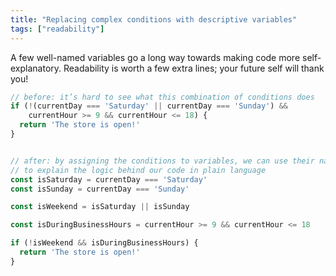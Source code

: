```yaml
---
title: "Replacing complex conditions with descriptive variables"
tags: ["readability"]
---
```

A few well-named variables go a long way towards making code more self-explanatory. Readability is worth a few extra lines; your future self will thank you!

```js
// before: it’s hard to see what this combination of conditions does
if (!(currentDay === 'Saturday' || currentDay === 'Sunday') &&
    currentHour >= 9 && currentHour <= 18) {
  return 'The store is open!'
}


// after: by assigning the conditions to variables, we can use their names
// to explain the logic behind our code in plain language
const isSaturday = currentDay === 'Saturday'
const isSunday = currentDay === 'Sunday'

const isWeekend = isSaturday || isSunday

const isDuringBusinessHours = currentHour >= 9 && currentHour <= 18

if (!isWeekend && isDuringBusinessHours) {
  return 'The store is open!'
}
```
